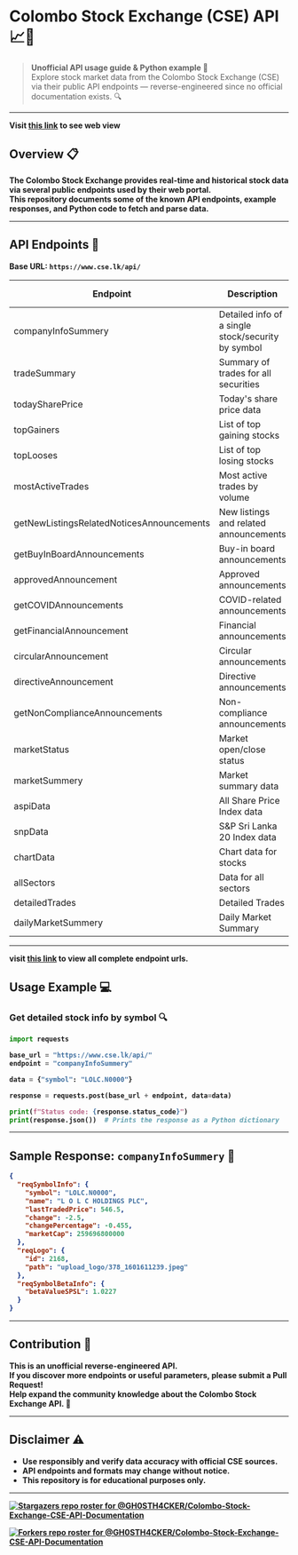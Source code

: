 # Colombo Stock Exchange (CSE) API 📈🏢

> **Unofficial API usage guide & Python example 🐍**  
> Explore stock market data from the Colombo Stock Exchange (CSE) via their public API endpoints — reverse-engineered since no official documentation exists. 🔍

---

<b>Visit <a href='https://gh0sth4cker.github.io/Colombo-Stock-Exchange-CSE-API-Documentation/'>this link</a> to see web view<b>

## Overview 📋

The Colombo Stock Exchange provides real-time and historical stock data via several public endpoints used by their web portal.  
This repository documents some of the known API endpoints, example responses, and Python code to fetch and parse data.

---

## API Endpoints 🔗

Base URL: `https://www.cse.lk/api/`

| Endpoint                                  | Description                                        | HTTP Method |
| ----------------------------------------- | -------------------------------------------------- | ----------- |
| companyInfoSummery                        | Detailed info of a single stock/security by symbol | POST        |
| tradeSummary                              | Summary of trades for all securities               | POST        |
| todaySharePrice                           | Today's share price data                           | POST        |
| topGainers                                | List of top gaining stocks                         | POST        |
| topLooses                                 | List of top losing stocks                          | POST        |
| mostActiveTrades                          | Most active trades by volume                       | POST        |
| getNewListingsRelatedNoticesAnnouncements | New listings and related announcements             | POST        |
| getBuyInBoardAnnouncements                | Buy-in board announcements                         | POST        |
| approvedAnnouncement                      | Approved announcements                             | POST        |
| getCOVIDAnnouncements                     | COVID-related announcements                        | POST        |
| getFinancialAnnouncement                  | Financial announcements                            | POST        |
| circularAnnouncement                      | Circular announcements                             | POST        |
| directiveAnnouncement                     | Directive announcements                            | POST        |
| getNonComplianceAnnouncements             | Non-compliance announcements                       | POST        |
| marketStatus                              | Market open/close status                           | POST        |
| marketSummery                             | Market summary data                                | POST        |
| aspiData                                  | All Share Price Index data                         | POST        |
| snpData                                   | S&P Sri Lanka 20 Index data                        | POST        |
| chartData                                 | Chart data for stocks                              | POST        |
| allSectors                                | Data for all sectors                               | POST        |
| detailedTrades                            | Detailed Trades                                    | POST        |
| dailyMarketSummery                        | Daily Market Summary                               | POST        |

---

visit <a href='https://github.com/GH0STH4CKER/Colombo-Stock-Exchange-CSE-API-Documentation/blob/main/api_endpoint_urls.txt'>this link</a> to view all complete endpoint urls.

## Usage Example 💻

### Get detailed stock info by symbol 🔍

```python
import requests

base_url = "https://www.cse.lk/api/"
endpoint = "companyInfoSummery"

data = {"symbol": "LOLC.N0000"}

response = requests.post(base_url + endpoint, data=data)

print(f"Status code: {response.status_code}")
print(response.json())  # Prints the response as a Python dictionary
```

---

## Sample Response: `companyInfoSummery` 📝

```json
{
  "reqSymbolInfo": {
    "symbol": "LOLC.N0000",
    "name": "L O L C HOLDINGS PLC",
    "lastTradedPrice": 546.5,
    "change": -2.5,
    "changePercentage": -0.455,
    "marketCap": 259696800000
  },
  "reqLogo": {
    "id": 2168,
    "path": "upload_logo/378_1601611239.jpeg"
  },
  "reqSymbolBetaInfo": {
    "betaValueSPSL": 1.0227
  }
}
```

---

## Contribution 🤝

This is an **unofficial** reverse-engineered API.  
If you discover more endpoints or useful parameters, please submit a **Pull Request**!  
Help expand the community knowledge about the Colombo Stock Exchange API. 🚀

---

## Disclaimer ⚠️

- Use responsibly and verify data accuracy with official CSE sources.
- API endpoints and formats may change without notice.
- This repository is for educational purposes only.

---

[![Stargazers repo roster for @GH0STH4CKER/Colombo-Stock-Exchange-CSE-API-Documentation](https://reporoster.com/stars/GH0STH4CKER/Colombo-Stock-Exchange-CSE-API-Documentation)](https://github.com/GH0STH4CKER/Colombo-Stock-Exchange-CSE-API-Documentation/stargazers)

[![Forkers repo roster for @GH0STH4CKER/Colombo-Stock-Exchange-CSE-API-Documentation](https://reporoster.com/forks/GH0STH4CKER/Colombo-Stock-Exchange-CSE-API-Documentation)](https://github.com/GH0STH4CKER/Colombo-Stock-Exchange-CSE-API-Documentation/network/members)
